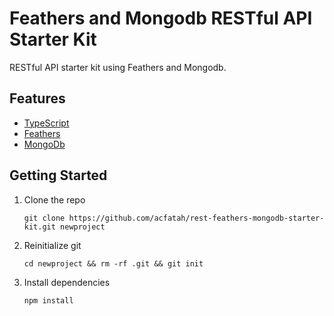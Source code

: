 # Feathers and Mongodb RESTful API Starter Kit

RESTful API starter kit using Feathers and Mongodb.

## Features

* [TypeScript](https://www.typescriptlang.org)
* [Feathers](http://feathersjs.com)
* [MongoDb](https://docs.mongodb.com)

## Getting Started

1. Clone the repo

    ```
    git clone https://github.com/acfatah/rest-feathers-mongodb-starter-kit.git newproject
    ```

2. Reinitialize git

    ```
    cd newproject && rm -rf .git && git init
    ```

3. Install dependencies

    ```
    npm install
    ```

